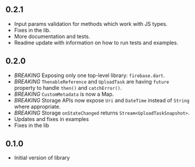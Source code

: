 ## 0.2.1

- Input params validation for methods which work with JS types.
- Fixes in the lib.
- More documentation and tests.
- Readme update with information on how to run tests and examples.

## 0.2.0

- *BREAKING* Exposing only one top-level library: `firebase.dart`.
- *BREAKING* `ThenableReference` and `UploadTask` are having `future` property to handle `then()` and `catchError()`.
- *BREAKING* `CustomMetadata` is now a Map.
- *BREAKING* Storage APIs now expose `Uri` and `DateTime` instead of `String` where appropriate.
- *BREAKING* Storage `onStateChanged` returns `Stream<UploadTaskSnapshot>`.
- Updates and fixes in examples
- Fixes in the lib

## 0.1.0

- Initial version of library
